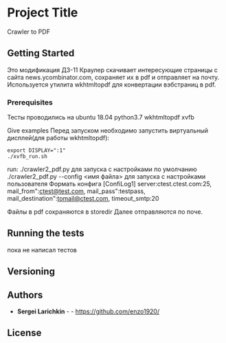 # Project Title

Crawler to PDF

## Getting Started
Это модификация ДЗ-11
Краулер скачивает интересующие страницы с сайта news.ycombinator.com, сохраняет их в pdf и отправляет на почту.
Используется утилита wkhtmltopdf для конвертации вэбстраниц в pdf.
### Prerequisites
Тесты проводились на ubuntu 18.04
python3.7
wkhtmltopdf
xvfb

Give examples
Перед запуском необходимо запустить виртуальный дисплей(для работы wkhtmltopdf):
```
export DISPLAY=":1" 
./xvfb_run.sh 
```
run:
./crawler2_pdf.py  для запуска с настройками по умолчанию
./crawler2_pdf.py  --config <имя файла> для запуска с настройками пользователя
Формать конфига
[ConfiLog1]
server:ctest.ctest.com:25,
mail_from":ctest@test.com,
mail_pass":testpass,
mail_destination":tomail@ctest.com,
timeout_smtp:20


Файлы в pdf сохраняются в storedir
Далее отправляются по поче.
## Running the tests
пока не написал тестов

## Versioning


## Authors

* **Sergei Larichkin** - - https://github.com/enzo1920/

## License


